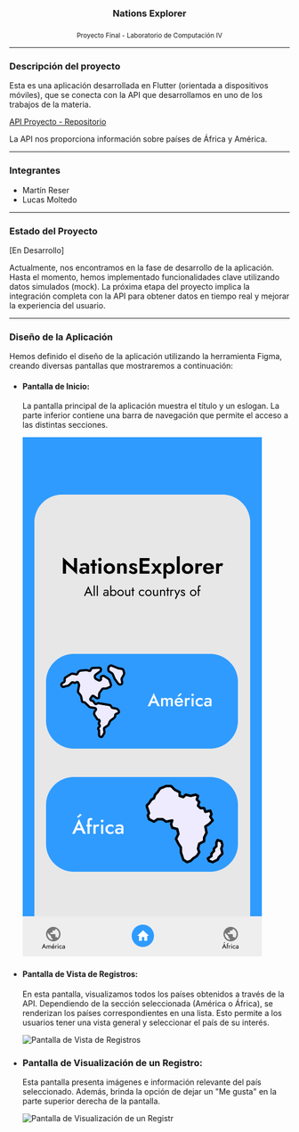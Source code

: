 ### <p align="center">Nations Explorer</p>

<p  align="center"><sub>Proyecto Final - Laboratorio de Computación IV</sub></p>

<hr></hr>

### Descripción del proyecto

Esta es una aplicación desarrollada en Flutter (orientada a dispositivos móviles), que se conecta con la API que desarrollamos en uno de los trabajos de la materia.

[API Proyecto - Repositorio](https://github.com/Lucas0356/API-Express.js-LABO-IV)

La API nos proporciona información sobre países de África y América.

<hr></hr>

### Integrantes 

- Martín Reser
- Lucas Moltedo

<hr></hr>

### Estado del Proyecto

[En Desarrollo]

Actualmente, nos encontramos en la fase de desarrollo de la aplicación. Hasta el momento, hemos implementado funcionalidades clave utilizando datos simulados (mock). La próxima etapa del proyecto implica la integración completa con la API para obtener datos en tiempo real y mejorar la experiencia del usuario.

<hr></hr>

### Diseño de la Aplicación

Hemos definido el diseño de la aplicación utilizando la herramienta Figma, creando diversas pantallas que mostraremos a continuación:

- #### Pantalla de Inicio:

  La pantalla principal de la aplicación muestra el título y un eslogan. La parte inferior contiene una barra de navegación que permite el acceso a las distintas secciones.

  ![Pantalla de Inicio](/design/pantalla_home.png)

- #### Pantalla de Vista de Registros:

  En esta pantalla, visualizamos todos los países obtenidos a través de la API. Dependiendo de la sección seleccionada (América o África), se renderizan los países correspondientes en una lista. Esto permite a      los usuarios tener una vista general y seleccionar el país de su interés.

  ![Pantalla de Vista de Registros](/desing/pantalla_continent_view.png)

- ### Pantalla de Visualización de un Registro:

  Esta pantalla presenta imágenes e información relevante del país seleccionado. Además, brinda la opción de dejar un "Me gusta" en la parte superior derecha de la pantalla.

  ![Pantalla de Visualización de un Registr](/desing/pantalla_detalles_país.png)
